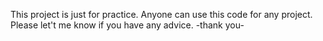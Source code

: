 This project is just for practice.
Anyone can use this code for any project.
Please let't me know if you have any advice.
-thank you-
